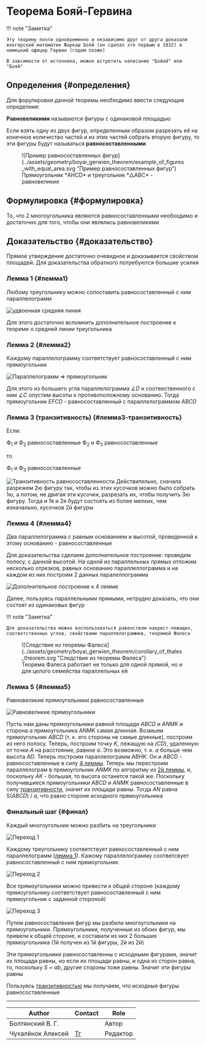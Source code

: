 # Теорема Бояй-Гервина

!!! note "Заметка"

    Эту теорему почти одновременно и независимо друг от друга доказали венгерский математик Фаркаш Бояй (он сделал это первым в 1832) и немецкий офицер Гервин (годом позже)

    В завсимости от источника, можно встретить написание "Бойай" или "Бояй"

## Определения {#определения}

Для форулировки данной теоремы необходимо ввести следующие определния:

**Равновеликими** называются фигуры с одинаковой площадью

Если взять одну из двух фигур, определенным образом разрезать её на конечное количество частей и из этих частей собрать вторую фигуру, то эти фигуры будут называться **равносоставленными**

<figure markdown="span">
    ![Пример равносоставленных фигур](../assets/geometry/boyai_gerwien_theorem/example_of_figures_with_equal_area.svg "Пример равносоставленных фигур")
    <figcaption>Прямоугольник *AHCD* и треугольник *△ABC* - равновеликие</figcaption>
</figure>

## Формулировка {#формулировка}

То, что 2 многоугольника являются равносоставленными необходимо и достаточно для того, чтобы они являлись равновеликими

## Доказательство {#доказательство}

Прямое утверждение достаточно очевидное и доказывается свойством площадей. Для доказательства обратного потребуются большие усилия

### Лемма 1 {#лемма1}

Любому треугольнику можно сопоставить равносоставленный с ним параллелограмм

![удвоенная средняя линия](../assets/geometry/boyai_gerwien_theorem/lemma1.svg "удвоенная средняя линия")

Для этого достаточно вспомнить дополнительное построение к теореме о средней линии треугольника

### Лемма 2 {#лемма2}

Каждому параллелограмму соответствует равносоставленный с ним прямоугольник

![Параллелограмм ⇒ прямоугольник](../assets/geometry/boyai_gerwien_theorem/lemma2.svg "Параллелограмм ⇒ прямоугольник")

Для этого из большего угла параллелограмма $\angle D$ и соотвественного с ним $\angle С$ опустим высоты к противоположному основанию. Тогда прямоугольник *EFCD* - равносоставленный с параллелограммом *ABCD*

### Лемма 3 (транзитивность) {#лемма3-транзитивность}

Если:

Ф<sub>1</sub> и Ф<sub>2</sub> равносоставленные
Ф<sub>2</sub> и Ф<sub>3</sub> равносоставленные

то

Ф<sub>1</sub> и Ф<sub>3</sub> равносоставленные

![Транзитивность равносоставленности](../assets/geometry/boyai_gerwien_theorem/transitivity.svg "Транзитивность равносоставленности")
Действительно, сначала разрежем 2ю фигуру так, чтобы из этих кусочков можно было собрать 1ю, а потом, не двигая эти кусочки, разрезать их, чтобы получить 3ю фигуру. Тогда и 1я и 2я будут состоять из более мелких, чем изначально, кусочков 2й фигуры

### Лемма 4 {#лемма4}

Два параллелограмма с равным основанием и высотой, проведенной к этому основанию - равносоставленные

Для доказательства сделаем дополнительное построение: проведем полосу, с данной высотой. На одной из параллельных прямых отложим несколько отрезков, равных основанию параллеллограмма и на каждом из них построим 2 данных паралеллограмма

![Дополнительное построение к 4 лемме](../assets/geometry/boyai_gerwien_theorem/lemma4.svg "Дополнительное построение к 4 лемме")

Далее, пользуясь параллельными прямыми, нетрудно доказать, что они состоят из одинаковых фигур

!!! note "Заметка"

    Для доказательства можно воспользоваться равенством накрест-лежащих, соответственных углов, свойствами параллелограммов, теоремой Фалеса

<figure markdown="span">
    ![Следствие из теоремы Фалеса](../assets/geometry/boyai_gerwien_theorem/corollary_of_thales_theorem.svg "Следствие из теоремы Фалеса")
    <figcaption>Теорема Фалеса работает не только для одной прямой, но и для целого семейства параллельных ей</figcaption>
</figure>

### Лемма 5 {#лемма5}

Равновеликие прямоугольники равносоставленные

![Равновеликие прямоугольники](../assets/geometry/boyai_gerwien_theorem/lemma5.svg "Равновеликие прямоугольники")

Пусть нам даны прямоугольники равной площади *ABCD* и *ANMK* и сторона *a* прямоугольника ANMK самая длинная. Возмьем прямоугольник *ABCD* (т. к. его стороны не самые длинные), построим из него полосу. Теперь, построим точку *K*, лежащую на *(CD)*, удаленную от точки *A* на расстояние, равное *a*. Это возможно, т. к. *a* больше чем высота *AD*. Теперь построим параллелограмм *ABHK*. Он и *ABCD* - равносоставленные в силу [4 леммы](#лемма4). Теперь мы перестроим параллелограм в прямоугольник *ANMK* по алгоритму из [2й леммы](#лемма2), и, поскольку *AK* - большая, то высота останется такой же. Поскольку получившиеся прямоугольники *ABCD* и *ANMK* равносоставленные в силу [транзитивности](#лемма3-транзитивность), значит их площади равны. Тогда *AN* равна S(*ABCD*) / *a*, что равно стороне исходного прямоугольника

### Финальный шаг {#финал}

Каждый многоугольник можно разбить на треугольники

![Переход 1](../assets/geometry/boyai_gerwien_theorem/transfer1.svg)

Каждому треугольнику соответствует равносоставленный с ним параллелограмм ([лемма 1](#лемма1)). Кажому параллелограмму соответсвует равносоставленный с ним прямоугольник

![Переход 2](../assets/geometry/boyai_gerwien_theorem/transfer2.svg)

Все прямоугольники можно привести к общей стороне (каждому прямоугольнику соответствует равносоставленный с ним прямоугольник с заданной стороной)

![Переход 3](../assets/geometry/boyai_gerwien_theorem/transfer3.svg)

Путем равносоставления фигур мы разбили многоугольники на прямоугольники. Прямоугольники, полученные из обоих фигур, мы привели к общей стороне, и составили из них 2 больших прямоугольника (1й получен из 1й фигуры, 2й из 2й)

Эти прямоугольники равносоставленны с исходными фигурами, значит их площади равны, но если их площади равны, и одна из сторон равна, то, поскольку *S = ab*, другие стороны тоже равны. Значит эти фигуры равны

Пользуясь [транзитивностью](#лемма3-транзитивность) мы получаем, что исходные фигуры равносоставленные

---
| Author            | Contact                       | Role     |
| ----------------- | ----------------------------- | -------- |
| Болтянский В. Г.  |                               | Автор    |
| Чухалёнок Алексей | [Тг](https://t.me/AlexeyRoot) | Редактор |
